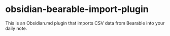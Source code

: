 # obsidian-bearable-import-plugin
This is an Obsidian.md plugin that imports CSV data from Bearable into your daily note.
